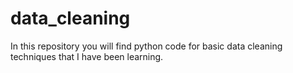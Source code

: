 # data_cleaning

In this repository you will find python code for basic data cleaning techniques that I have been learning.
